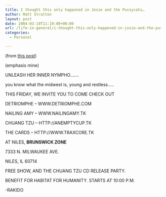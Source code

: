 ```yaml
---
title: I thought this only happened in Josie and the Pussycats…
author: Matt Stratton
layout: post
date: 2004-03-19T11:19:00+00:00
url: /life-in-general/i-thought-this-only-happened-in-josie-and-the-pussycats
categories:
  - Personal

---
```

(from [this post][1])

(emphasis mine)

UNLEASH HER INNER NYMPHO&#8230;&#8230;.

you know what the midwest is, young and restless&#8230;..
  
THIS FRIDAY, WE INVITE YOU TO COME CHECK OUT

DETRIOMPHE &#8211; WWW.DETRIOMPHE.COM
  
NAILING AMY &#8211; WWW.NAILINGAMY.TK
  
CHUANG TZU &#8211; HTTP://ANEMPTYCUP.TK
  
THE CARDS &#8211; HTTP://WWW.TRAXCORE.TK

AT NILES, **BRUNSWICK ZONE**

7333 N. MILWAUKEE AVE.
  
NILES, IL 60714

FREE SHOW, AND THE CHUANG TZU CD RELEASE PARTY.
  
BENEFIT FOR HABITAT FOR HUMANITY. STARTS AT 10:00 P.M.

-RAKIDO

 [1]: http://www.livejournal.com/community/chicagoindie/266248.html